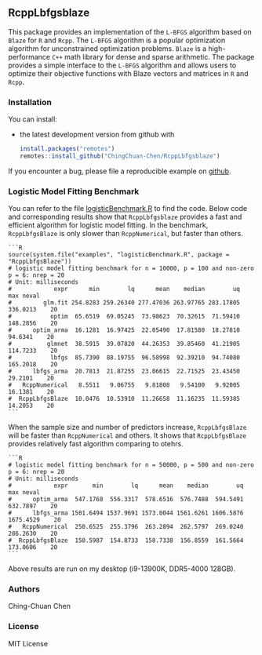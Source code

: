 ## RcppLbfgsblaze

This package provides an implementation of the `L-BFGS` algorithm based on `Blaze` for `R` and `Rcpp`. 
The `L-BFGS` algorithm is a popular optimization algorithm for unconstrained optimization problems. 
`Blaze` is a high-performance `C++` math library for dense and sparse arithmetic. 
The package provides a simple interface to the `L-BFGS` algorithm and allows users to optimize 
their objective functions with Blaze vectors and matrices in `R` and `Rcpp`.

### Installation

You can install:

* the latest development version from github with

    ```R
    install.packages("remotes")
    remotes::install_github("ChingChuan-Chen/RcppLbfgsblaze")
    ```

If you encounter a bug, please file a reproducible example on [github](https://github.com/ChingChuan-Chen/RcppLbfgsblaze/issues).

### Logistic Model Fitting Benchmark

You can refer to the file [logisticBenchmark.R](./inst/examples/logisticBenchmark.R) to find the code.
Below code and corresponding results show that `RcppLbfgsblaze` provides a fast and efficient algorithm for logistic model fitting.
In the benchmark, `RcppLbfgsBlaze` is only slower than `RcppNumerical`, but faster than others.

    ```R
    source(system.file("examples", "logisticBenchmark.R", package = "RcppLbfgsBlaze"))
    # logistic model fitting benchmark for n = 10000, p = 100 and non-zero p = 6: nrep = 20
    # Unit: milliseconds
    #            expr      min        lq      mean    median        uq      max neval
    #         glm.fit 254.8283 259.26340 277.47036 263.97765 283.17805 336.0213    20
    #           optim  65.6519  69.05245  73.98623  70.32615  71.59410 148.2856    20
    #      optim_arma  16.1281  16.97425  22.05490  17.81580  18.27810  94.6341    20
    #          glmnet  38.5915  39.07820  44.26353  39.85460  41.21905 114.7233    20
    #           lbfgs  85.7390  88.19755  96.58998  92.39210  94.74080 165.2018    20
    #      lbfgs_arma  20.7813  21.87255  23.06615  22.71525  23.43450  29.2101    20
    #   RcppNumerical   8.5511   9.06755   9.81808   9.54100   9.92005  16.1381    20
    #  RcppLbfgsBlaze  10.0476  10.53910  11.26658  11.16235  11.59385  14.2053    20
    ```
    
When the sample size and number of predictors increase, `RcppLbfgsBlaze` will be faster than `RcppNumerical` and others.
It shows that `RcppLbfgsBlaze` provides relatively fast algorithm comparing to otehrs.

    ```R
    # logistic model fitting benchmark for n = 50000, p = 500 and non-zero p = 6: nrep = 20
    # Unit: milliseconds
    #            expr       min        lq      mean    median        uq       max neval
    #      optim_arma  547.1768  556.3317  578.6516  576.7488  594.5491  632.7897    20
    #      lbfgs_arma 1501.6494 1537.9691 1573.0044 1561.6261 1606.5876 1675.4529    20
    #   RcppNumerical  250.6525  255.3796  263.2894  262.5797  269.0240  286.2630    20
    #  RcppLbfgsBlaze  150.5987  154.8733  158.7338  156.8559  161.5664  173.0606    20
    ```

Above results are run on my desktop (i9-13900K, DDR5-4000 128GB).

### Authors

Ching-Chuan Chen

### License

MIT License
